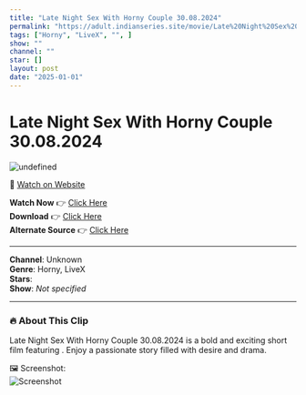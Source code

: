 ```yaml
---
title: "Late Night Sex With Horny Couple 30.08.2024"
permalink: "https://adult.indianseries.site/movie/Late%20Night%20Sex%20With%20Horny%20Couple%2030.08.2024"
tags: ["Horny", "LiveX", "", ]
show: ""
channel: ""
star: []
layout: post
date: "2025-01-01"
---
```


# Late Night Sex With Horny Couple 30.08.2024

![undefined](https://desisins.com/wp-content/uploads/2024/08/Late-Night-Sex-Horny-Couple-LX-DesiSins.com_.jpg)

🔗 [Watch on Website](https://adult.indianseries.site/movie/Late%20Night%20Sex%20With%20Horny%20Couple%2030.08.2024)

**Watch Now** 👉 [Click Here](https://adult.indianseries.site/movie/Late%20Night%20Sex%20With%20Horny%20Couple%2030.08.2024)  
**Download** 👉 [Click Here](https://adult.indianseries.site/movie/Late%20Night%20Sex%20With%20Horny%20Couple%2030.08.2024)  
**Alternate Source** 👉 [Click Here](https://adult.indianseries.site/movie/Late%20Night%20Sex%20With%20Horny%20Couple%2030.08.2024)

---

**Channel**: Unknown  
**Genre**: Horny, LiveX  
**Stars**:   
**Show**: *Not specified*

---

### 🔥 About This Clip

Late Night Sex With Horny Couple 30.08.2024 is a bold and exciting short film featuring . Enjoy a passionate story filled with desire and drama.
 
🖼️ Screenshot:  
![Screenshot](https://desisins.com/wp-content/uploads/2024/08/Late-Night-Sex-Horny-Couple-LX-DesiSins.com_.jpg)
